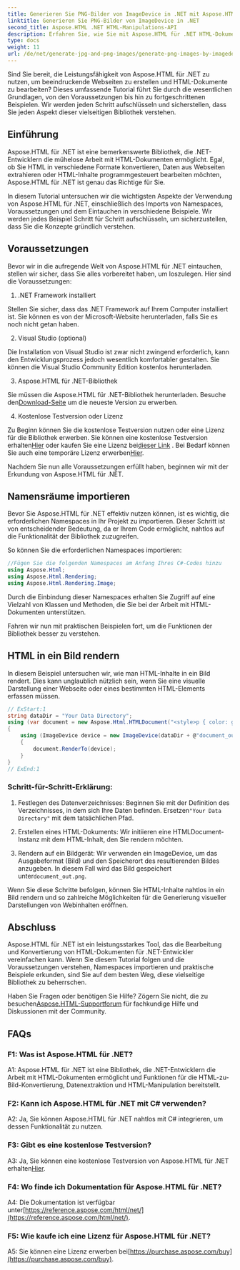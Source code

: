 ```yaml
---
title: Generieren Sie PNG-Bilder von ImageDevice in .NET mit Aspose.HTML
linktitle: Generieren Sie PNG-Bilder von ImageDevice in .NET
second_title: Aspose.HTML .NET HTML-Manipulations-API
description: Erfahren Sie, wie Sie mit Aspose.HTML für .NET HTML-Dokumente bearbeiten, HTML in Bilder konvertieren und vieles mehr. Schritt-für-Schritt-Anleitung mit FAQs.
type: docs
weight: 11
url: /de/net/generate-jpg-and-png-images/generate-png-images-by-imagedevice/
---
```


Sind Sie bereit, die Leistungsfähigkeit von Aspose.HTML für .NET zu nutzen, um beeindruckende Webseiten zu erstellen und HTML-Dokumente zu bearbeiten? Dieses umfassende Tutorial führt Sie durch die wesentlichen Grundlagen, von den Voraussetzungen bis hin zu fortgeschrittenen Beispielen. Wir werden jeden Schritt aufschlüsseln und sicherstellen, dass Sie jeden Aspekt dieser vielseitigen Bibliothek verstehen.

## Einführung

Aspose.HTML für .NET ist eine bemerkenswerte Bibliothek, die .NET-Entwicklern die mühelose Arbeit mit HTML-Dokumenten ermöglicht. Egal, ob Sie HTML in verschiedene Formate konvertieren, Daten aus Webseiten extrahieren oder HTML-Inhalte programmgesteuert bearbeiten möchten, Aspose.HTML für .NET ist genau das Richtige für Sie.

In diesem Tutorial untersuchen wir die wichtigsten Aspekte der Verwendung von Aspose.HTML für .NET, einschließlich des Imports von Namespaces, Voraussetzungen und dem Eintauchen in verschiedene Beispiele. Wir werden jedes Beispiel Schritt für Schritt aufschlüsseln, um sicherzustellen, dass Sie die Konzepte gründlich verstehen.

## Voraussetzungen

Bevor wir in die aufregende Welt von Aspose.HTML für .NET eintauchen, stellen wir sicher, dass Sie alles vorbereitet haben, um loszulegen. Hier sind die Voraussetzungen:

1. .NET Framework installiert

Stellen Sie sicher, dass das .NET Framework auf Ihrem Computer installiert ist. Sie können es von der Microsoft-Website herunterladen, falls Sie es noch nicht getan haben.

2. Visual Studio (optional)

Die Installation von Visual Studio ist zwar nicht zwingend erforderlich, kann den Entwicklungsprozess jedoch wesentlich komfortabler gestalten. Sie können die Visual Studio Community Edition kostenlos herunterladen.

3. Aspose.HTML für .NET-Bibliothek

 Sie müssen die Aspose.HTML für .NET-Bibliothek herunterladen. Besuche den[Download-Seite](https://releases.aspose.com/html/net/) um die neueste Version zu erwerben.

4. Kostenlose Testversion oder Lizenz

 Zu Beginn können Sie die kostenlose Testversion nutzen oder eine Lizenz für die Bibliothek erwerben. Sie können eine kostenlose Testversion erhalten[Hier](https://releases.aspose.com/) oder kaufen Sie eine Lizenz bei[dieser Link](https://purchase.aspose.com/buy) . Bei Bedarf können Sie auch eine temporäre Lizenz erwerben[Hier](https://purchase.aspose.com/temporary-license/).

Nachdem Sie nun alle Voraussetzungen erfüllt haben, beginnen wir mit der Erkundung von Aspose.HTML für .NET.

## Namensräume importieren

Bevor Sie Aspose.HTML für .NET effektiv nutzen können, ist es wichtig, die erforderlichen Namespaces in Ihr Projekt zu importieren. Dieser Schritt ist von entscheidender Bedeutung, da er Ihrem Code ermöglicht, nahtlos auf die Funktionalität der Bibliothek zuzugreifen.

So können Sie die erforderlichen Namespaces importieren:

```csharp
//Fügen Sie die folgenden Namespaces am Anfang Ihres C#-Codes hinzu
using Aspose.Html;
using Aspose.Html.Rendering;
using Aspose.Html.Rendering.Image;
```

Durch die Einbindung dieser Namespaces erhalten Sie Zugriff auf eine Vielzahl von Klassen und Methoden, die Sie bei der Arbeit mit HTML-Dokumenten unterstützen.

Fahren wir nun mit praktischen Beispielen fort, um die Funktionen der Bibliothek besser zu verstehen.

## HTML in ein Bild rendern

In diesem Beispiel untersuchen wir, wie man HTML-Inhalte in ein Bild rendert. Dies kann unglaublich nützlich sein, wenn Sie eine visuelle Darstellung einer Webseite oder eines bestimmten HTML-Elements erfassen müssen.

```csharp
// ExStart:1
string dataDir = "Your Data Directory";
using (var document = new Aspose.Html.HTMLDocument("<style>p { color: green; }</style><p>my first paragraph</p>", @"c:\work\"))
{
    using (ImageDevice device = new ImageDevice(dataDir + @"document_out.png"))
    {
        document.RenderTo(device);
    }
}
// ExEnd:1
```

### Schritt-für-Schritt-Erklärung:

1.  Festlegen des Datenverzeichnisses: Beginnen Sie mit der Definition des Verzeichnisses, in dem sich Ihre Daten befinden. Ersetzen`"Your Data Directory"` mit dem tatsächlichen Pfad.

2. Erstellen eines HTML-Dokuments: Wir initiieren eine HTMLDocument-Instanz mit dem HTML-Inhalt, den Sie rendern möchten.

3.  Rendern auf ein Bildgerät: Wir verwenden ein ImageDevice, um das Ausgabeformat (Bild) und den Speicherort des resultierenden Bildes anzugeben. In diesem Fall wird das Bild gespeichert unter`document_out.png`.

Wenn Sie diese Schritte befolgen, können Sie HTML-Inhalte nahtlos in ein Bild rendern und so zahlreiche Möglichkeiten für die Generierung visueller Darstellungen von Webinhalten eröffnen.

## Abschluss

Aspose.HTML für .NET ist ein leistungsstarkes Tool, das die Bearbeitung und Konvertierung von HTML-Dokumenten für .NET-Entwickler vereinfachen kann. Wenn Sie diesem Tutorial folgen und die Voraussetzungen verstehen, Namespaces importieren und praktische Beispiele erkunden, sind Sie auf dem besten Weg, diese vielseitige Bibliothek zu beherrschen.

 Haben Sie Fragen oder benötigen Sie Hilfe? Zögern Sie nicht, die zu besuchen[Aspose.HTML-Supportforum](https://forum.aspose.com/) für fachkundige Hilfe und Diskussionen mit der Community.

## FAQs

### F1: Was ist Aspose.HTML für .NET?

A1: Aspose.HTML für .NET ist eine Bibliothek, die .NET-Entwicklern die Arbeit mit HTML-Dokumenten ermöglicht und Funktionen für die HTML-zu-Bild-Konvertierung, Datenextraktion und HTML-Manipulation bereitstellt.

### F2: Kann ich Aspose.HTML für .NET mit C# verwenden?

A2: Ja, Sie können Aspose.HTML für .NET nahtlos mit C# integrieren, um dessen Funktionalität zu nutzen.

### F3: Gibt es eine kostenlose Testversion?

A3: Ja, Sie können eine kostenlose Testversion von Aspose.HTML für .NET erhalten[Hier](https://releases.aspose.com/).

### F4: Wo finde ich Dokumentation für Aspose.HTML für .NET?

 A4: Die Dokumentation ist verfügbar unter[https://reference.aspose.com/html/net/](https://reference.aspose.com/html/net/).

### F5: Wie kaufe ich eine Lizenz für Aspose.HTML für .NET?

 A5: Sie können eine Lizenz erwerben bei[https://purchase.aspose.com/buy](https://purchase.aspose.com/buy).